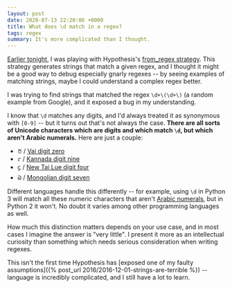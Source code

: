 ```yaml
---
layout: post
date: 2020-07-13 22:20:06 +0000
title: What does \d match in a regex?
tags: regex
summary: It's more complicated than I thought.
---
```


[Earlier tonight](https://twitter.com/alexwlchan/status/1282771306824511488), I was playing with Hypothesis's [from_regex strategy](https://hypothesis.readthedocs.io/en/latest/data.html#hypothesis.strategies.from_regex).
This strategy generates strings that match a given regex, and I thought it might be a good way to debug especially gnarly regexes -- by seeing examples of matching strings, maybe I could understand a complex regex better.

I was trying to find strings that matched the regex `\d+\(\d+\)` (a random example from Google), and it exposed a bug in my understanding.

I know that `\d` matches any digits, and I'd always treated it as synonymous with `[0-9]` -- but it turns out that's not always the case.
**There are all sorts of Unicode characters which are digits and which match `\d`, but which aren't Arabic numerals.**
Here are just a couple:

- ꘠ / [Vai digit zero](https://www.fileformat.info/info/unicode/char/a620/index.htm)
- ೯ / [Kannada digit nine](https://www.fileformat.info/info/unicode/char/0cef/index.htm)
- ᧔ / [New Tai Lue digit four](https://www.fileformat.info/info/unicode/char/19d4/index.htm)
- ᠗ / [Mongolian digit seven](https://www.fileformat.info/info/unicode/char/1817/index.htm)

Different languages handle this differently -- for example, using `\d` in Python 3 will match all these numeric characters that aren't [Arabic numerals](https://en.wikipedia.org/wiki/Arabic_numerals), but in Python 2 it won't.
No doubt it varies among other programming languages as well.

How much this distinction matters depends on your use case, and in most cases I imagine the answer is "very little".
I present it more as an intellectual curiosity than something which needs serious consideration when writing regexes.

This isn't the first time Hypothesis has [exposed one of my faulty assumptions]({% post_url 2016/2016-12-01-strings-are-terrible %}) -- language is incredibly complicated, and I still have a lot to learn.
